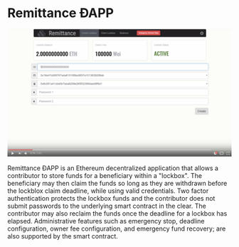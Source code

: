 # Remittance ÐAPP 


[![Remittance YouTube Video](readme.png)](https://youtu.be/-ZW1Wp2MhnM "Remittance ÐAPP Video")


Remittance ÐAPP is an Ethereum decentralized application that allows a contributor to store funds for a beneficiary within a "lockbox".  The beneficiary may then claim the funds so long as they are withdrawn before the lockblox claim deadline, while using valid credentials.  Two factor authentication protects the lockbox funds and the contributor does not submit passwords to the underlying smart contract in the clear.  The contributor may also reclaim the funds once the deadline for a lockbox has elapsed.  Administrative features such as emergency stop, deadline configuration, owner fee configuration, and emergency fund recovery; are also supported by the smart contract.
